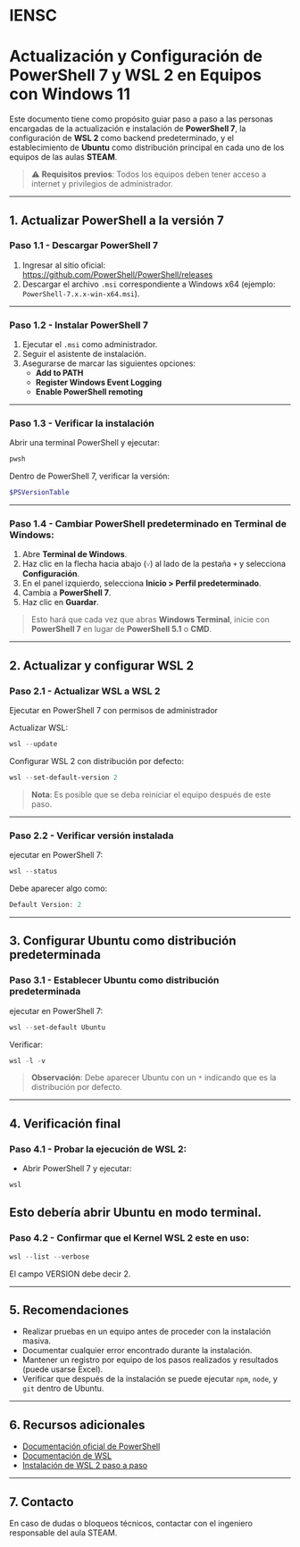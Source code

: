 # IENSC
# Actualización y Configuración de PowerShell 7 y WSL 2 en Equipos con Windows 11

Este documento tiene como propósito guiar paso a paso a las personas encargadas 
de la actualización e instalación de **PowerShell 7**, la configuración de **WSL 2** 
como backend predeterminado, y el establecimiento de **Ubuntu** como distribución
 principal en cada uno de los equipos de las aulas **STEAM**.

> ⚠️ **Requisitos previos**: 
Todos los equipos deben tener acceso a internet y privilegios de administrador.
---

## 1. Actualizar PowerShell a la versión 7

### Paso 1.1 - Descargar PowerShell 7

1. Ingresar al sitio oficial:
   https://github.com/PowerShell/PowerShell/releases
2. Descargar el archivo `.msi` correspondiente a Windows x64 (ejemplo: `PowerShell-7.x.x-win-x64.msi`).
---


### Paso 1.2 - Instalar PowerShell 7

1. Ejecutar el `.msi` como administrador.
2. Seguir el asistente de instalación.
3. Asegurarse de marcar las siguientes opciones:
   - **Add to PATH**
   - **Register Windows Event Logging**
   - **Enable PowerShell remoting**
---

### Paso 1.3 - Verificar la instalación

Abrir una terminal PowerShell y ejecutar:

```powershell
pwsh
```

Dentro de PowerShell 7, verificar la versión:

```powershell
$PSVersionTable
```
---

### Paso 1.4 - Cambiar PowerShell predeterminado en Terminal de Windows:

1. Abre **Terminal de Windows**.
2. Haz clic en la flecha hacia abajo (`˅`) al lado de la pestaña `+` y selecciona **Configuración**.
3. En el panel izquierdo, selecciona **Inicio > Perfil predeterminado**.
4. Cambia a **PowerShell 7**.
5. Haz clic en **Guardar**.

> Esto hará que cada vez que abras **Windows Terminal**, inicie con **PowerShell 7** en lugar de **PowerShell 5.1** o **CMD**.
---

## 2. Actualizar y configurar WSL 2

### Paso 2.1 - Actualizar WSL a WSL 2

Ejecutar en PowerShell 7 con permisos de administrador

Actualizar WSL:

```powershell
wsl --update
```

Configurar WSL 2 con distribución por defecto:

```powershell
wsl --set-default-version 2
```

>  **Nota**: 
Es posible que se deba reiniciar el equipo después de este paso.
---

### Paso 2.2 - Verificar versión instalada

ejecutar en PowerShell 7:

```powershell
wsl --status
```

Debe aparecer algo como:

```powershell
Default Version: 2
```
---

## 3. Configurar Ubuntu como distribución predeterminada

### Paso 3.1 -  Establecer Ubuntu como distribución predeterminada

ejecutar en PowerShell 7:

```powershell
wsl --set-default Ubuntu
```

Verificar:

```powershell
wsl -l -v
```

>  **Observación**: 
Debe aparecer Ubuntu con un `*` indicando que es la distribución por defecto.
---

## 4. Verificación final

### Paso 4.1 - Probar la ejecución de WSL 2:

* Abrir PowerShell 7 y ejecutar:

```powershell
wsl
```
Esto debería abrir Ubuntu en modo terminal.
---

### Paso 4.2 - Confirmar que el Kernel WSL 2 este en uso:

```powershell
wsl --list --verbose
```

El campo VERSION debe decir 2.

---

## 5. Recomendaciones

- Realizar pruebas en un equipo antes de proceder con la instalación masiva.
- Documentar cualquier error encontrado durante la instalación.
- Mantener un registro por equipo de los pasos realizados y resultados (puede usarse Excel).
- Verificar que después de la instalación se puede ejecutar `npm`, `node`, y `git` dentro de Ubuntu.
---

## 6. Recursos adicionales

- [Documentación oficial de PowerShell](https://learn.microsoft.com/en-us/powershell/)
- [Documentación de WSL](https://learn.microsoft.com/en-us/windows/wsl/)
- [Instalación de WSL 2 paso a paso](https://learn.microsoft.com/en-us/windows/wsl/)
---

## 7. Contacto

En caso de dudas o bloqueos técnicos, contactar con el ingeniero responsable del aula STEAM.